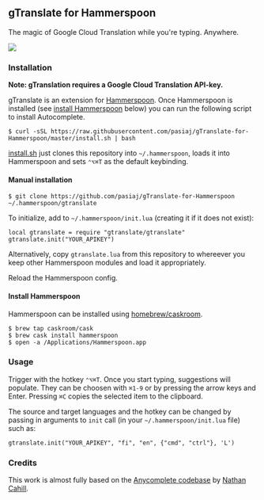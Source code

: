 ## gTranslate for Hammerspoon

The magic of Google Cloud Translation while you're typing. Anywhere.

![](http://i.imgur.com/a/fKKAk.gif)


### Installation

**Note: gTranslation requires a Google Cloud Translation API-key.**

gTranslate is an extension for [Hammerspoon](http://hammerspoon.org/). Once Hammerspoon is installed (see [install Hammerspoon](#install-hammerspoon) below) you can run the following script to install Autocomplete.

    $ curl -sSL https://raw.githubusercontent.com/pasiaj/gTranslate-for-Hammerspoon/master/install.sh | bash

[install.sh](https://raw.githubusercontent.com/pasiaj/gTranslate-for-Hammerspoon/master/install.sh) just clones this repository into `~/.hammerspoon`, loads it into Hammerspoon and sets `⌃⌥⌘T` as the default keybinding.

#### Manual installation

    $ git clone https://github.com/pasiaj/gTranslate-for-Hammerspoon ~/.hammerspoon/gtranslate

To initialize, add to `~/.hammerspoon/init.lua` (creating it if it does not exist):

    local gtranslate = require "gtranslate/gtranslate"
    gtranslate.init("YOUR_APIKEY")

Alternatively, copy `gtranslate.lua` from this repository to whereever
you keep other Hammerspoon modules and load it appropriately.

Reload the Hammerspoon config.

#### Install Hammerspoon

Hammerspoon can be installed using [homebrew/caskroom](https://caskroom.github.io/).

    $ brew tap caskroom/cask
    $ brew cask install hammerspoon
    $ open -a /Applications/Hammerspoon.app

### Usage

Trigger with the hotkey `⌃⌥⌘T`. Once you start typing, suggestions will populate.
They can be choosen with `⌘1-9` or by pressing the arrow keys and Enter.
Pressing `⌘C` copies the selected item to the clipboard.

The source and target languages and the hotkey can be changed by passing in arguments to
`init` call (in your `~/.hammerspoon/init.lua` file)
such as:

    gtranslate.init("YOUR_APIKEY", "fi", "en", {"cmd", "ctrl"}, 'L')


### Credits

This work is almost fully based on the [Anycomplete codebase](https://github.com/nathancahill/Anycomplete) by [Nathan Cahill](https://nathancahill.com/).